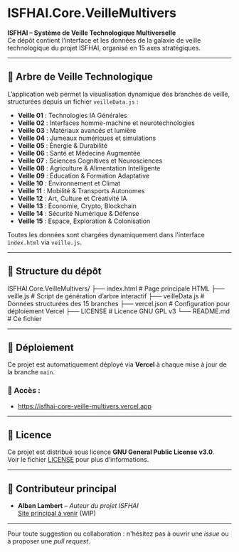 # ISFHAI.Core.VeilleMultivers

**ISFHAI – Système de Veille Technologique Multiverselle**  
Ce dépôt contient l'interface et les données de la galaxie de veille technologique du projet ISFHAI, organisé en 15 axes stratégiques.

---

## 🌌 Arbre de Veille Technologique

L’application web permet la visualisation dynamique des branches de veille, structurées depuis un fichier `veilleData.js` :

- **Veille 01** : Technologies IA Générales  
- **Veille 02** : Interfaces homme-machine et neurotechnologies  
- **Veille 03** : Matériaux avancés et lumière  
- **Veille 04** : Jumeaux numériques et simulations  
- **Veille 05** : Énergie & Durabilité  
- **Veille 06** : Santé et Médecine Augmentée  
- **Veille 07** : Sciences Cognitives et Neurosciences  
- **Veille 08** : Agriculture & Alimentation Intelligente  
- **Veille 09** : Éducation & Formation Adaptative  
- **Veille 10** : Environnement et Climat  
- **Veille 11** : Mobilité & Transports Autonomes  
- **Veille 12** : Art, Culture et Créativité IA  
- **Veille 13** : Économie, Crypto, Blockchain  
- **Veille 14** : Sécurité Numérique & Défense  
- **Veille 15** : Espace, Exploration & Colonisation

Toutes les données sont chargées dynamiquement dans l'interface `index.html` via `veille.js`.

---

## 🔧 Structure du dépôt

ISFHAI.Core.VeilleMultivers/
├── index.html         # Page principale HTML
├── veille.js          # Script de génération d’arbre interactif
├── veilleData.js      # Données structurées des 15 branches
├── vercel.json        # Configuration pour déploiement Vercel
├── LICENSE            # Licence GNU GPL v3
└── README.md          # Ce fichier


---

## 🚀 Déploiement

Ce projet est automatiquement déployé via **Vercel** à chaque mise à jour de la branche `main`.

### 🔗 Accès :
- https://isfhai-core-veille-multivers.vercel.app

---

## 📜 Licence

Ce projet est distribué sous licence **GNU General Public License v3.0**.  
Voir le fichier [LICENSE](./LICENSE) pour plus d’informations.

---

## 🙌 Contributeur principal

- **Alban Lambert** – _Auteur du projet ISFHAI_  
  [Site principal à venir](https://isfhai.science) (WIP)

---

Pour toute suggestion ou collaboration : n'hésitez pas à ouvrir une *issue* ou à proposer une *pull request*.
